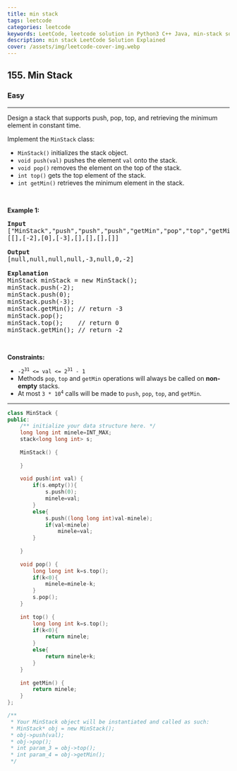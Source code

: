 ```yaml
---
title: min stack
tags: leetcode
categories: leetcode
keywords: LeetCode, leetcode solution in Python3 C++ Java, min-stack solution
description: min stack LeetCode Solution Explained
cover: /assets/img/leetcode-cover-img.webp
---
```





<h2>155. Min Stack</h2><h3>Easy</h3><hr><div><p>Design a stack that supports push, pop, top, and retrieving the minimum element in constant time.</p>

<p>Implement the <code>MinStack</code> class:</p>

<ul>
	<li><code>MinStack()</code> initializes the stack object.</li>
	<li><code>void push(val)</code> pushes the element <code>val</code> onto the stack.</li>
	<li><code>void pop()</code> removes the element on the top of the stack.</li>
	<li><code>int top()</code> gets the top element of the stack.</li>
	<li><code>int getMin()</code> retrieves the minimum element in the stack.</li>
</ul>

<p>&nbsp;</p>
<p><strong>Example 1:</strong></p>

<pre><strong>Input</strong>
["MinStack","push","push","push","getMin","pop","top","getMin"]
[[],[-2],[0],[-3],[],[],[],[]]

<strong>Output</strong>
[null,null,null,null,-3,null,0,-2]

<strong>Explanation</strong>
MinStack minStack = new MinStack();
minStack.push(-2);
minStack.push(0);
minStack.push(-3);
minStack.getMin(); // return -3
minStack.pop();
minStack.top();    // return 0
minStack.getMin(); // return -2
</pre>

<p>&nbsp;</p>
<p><strong>Constraints:</strong></p>

<ul>
	<li><code>-2<sup>31</sup> &lt;= val &lt;= 2<sup>31</sup> - 1</code></li>
	<li>Methods <code>pop</code>, <code>top</code> and <code>getMin</code> operations will always be called on <strong>non-empty</strong> stacks.</li>
	<li>At most <code>3 * 10<sup>4</sup></code> calls will be made to <code>push</code>, <code>pop</code>, <code>top</code>, and <code>getMin</code>.</li>
</ul>
</div>

---




```cpp
class MinStack {
public:
    /** initialize your data structure here. */
    long long int minele=INT_MAX;
    stack<long long int> s;
    
    MinStack() {
        
    }
    
    void push(int val) {
        if(s.empty()){
            s.push(0);
            minele=val;
        }
        else{
            s.push((long long int)val-minele);
            if(val<minele)
                minele=val;
        }
            
    }
    
    void pop() {
        long long int k=s.top();
        if(k<0){
            minele=minele-k;
        }
        s.pop();
    }
    
    int top() {
        long long int k=s.top();
        if(k<0){
            return minele;
        }
        else{
            return minele+k;
        }
    }
    
    int getMin() {
        return minele;
    }
};

/**
 * Your MinStack object will be instantiated and called as such:
 * MinStack* obj = new MinStack();
 * obj->push(val);
 * obj->pop();
 * int param_3 = obj->top();
 * int param_4 = obj->getMin();
 */
```
